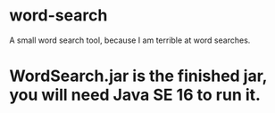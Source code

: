 # word-search
A small word search tool, because I am terrible at word searches.

# WordSearch.jar is the finished jar, you will need Java SE 16 to run it.
